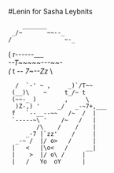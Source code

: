 #Lenin for Sasha Leybnits

        _______
     _/~       ~~--_
    /               ~-_
   (  r------___       \
 _--T~~~~~---___~~-_    \
(_  t __--_     7~--Zz_  \
  ~~~) zz-_     t_/`  ))  )
    /  `-' ~ ,     _)`/T~~
   (__)\    ~     t_/~ t
   (~~-_ )        ,     \
    )Z-,) '     _/   _-~7+,___
   f   `--__--~~   /~  /  |
   `-----~\ '    /~   /   |
          /\    /    /    |
       _-7 |`zz'    /     |
    _-~ /  |/ o>   /      |
   |   <   |\o<   /     __|
   |    >  |/ o\ /     | 
   |   /   Yo  oY      |